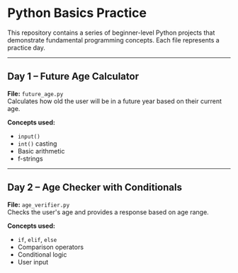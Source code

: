# Python Basics Practice 

This repository contains a series of beginner-level Python projects that demonstrate fundamental programming concepts. Each file represents a practice day.

---

##  Day 1 – Future Age Calculator

**File:** `future_age.py`  
Calculates how old the user will be in a future year based on their current age.

**Concepts used:**
- `input()`
- `int()` casting
- Basic arithmetic
- f-strings

---

##  Day 2 – Age Checker with Conditionals

**File:** `age_verifier.py`  
Checks the user's age and provides a response based on age range.

**Concepts used:**
- `if`, `elif`, `else`
- Comparison operators
- Conditional logic
- User input

